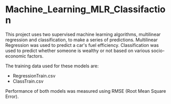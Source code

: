 # Machine_Learning_MLR_Classifaction

This project uses two supervised machine learning algorithms, multilinear regression and classification, to make a series of predictions. Multilinear Regression was used to predict a car's fuel efficiency. Classification was used to predict whether someone is wealthy or not based on various socio-economic factors.

The training data used for these models are:
- RegressionTrain.csv
- ClassTrain.csv

Performance of both models was measured using RMSE (Root Mean Square Error).

